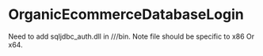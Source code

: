 # OrganicEcommerceDatabaseLogin

Need to add sqljdbc_auth.dll in /<JavaPath/>/<jre-version/>/bin. Note file should be specific to x86 Or x64.

